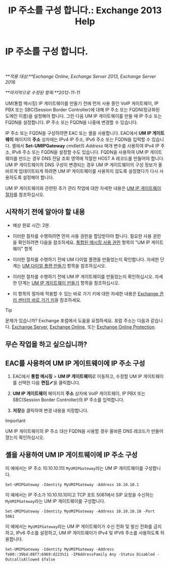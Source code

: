 ﻿---
title: 'IP 주소를 구성 합니다.: Exchange 2013 Help'
TOCTitle: IP 주소를 구성 합니다.
ms:assetid: 100541c1-2297-4c46-9602-b304736541a8
ms:mtpsurl: https://technet.microsoft.com/ko-kr/library/Bb266940(v=EXCHG.150)
ms:contentKeyID: 50482526
ms.date: 05/22/2018
mtps_version: v=EXCHG.150
ms.translationtype: MT
---

# IP 주소를 구성 합니다.

 

_**적용 대상:**Exchange Online, Exchange Server 2013, Exchange Server 2016_

_**마지막으로 수정된 항목:**2012-11-11_

UM(통합 메시징) IP 게이트웨이를 만들기 전에 먼저 사용 중인 VoIP 게이트웨이, IP PBX 또는 SBC(Session Border Controller)에 대해 IP 주소 또는 FQDN(정규화된 도메인 이름)을 설정해야 합니다. 그런 다음 UM IP 게이트웨이를 만들 때 IP 주소 또는 FQDN을 설정합니다. IP 주소 또는 FQDN을 나중에 변경할 수 있습니다.

IP 주소 또는 FQDN을 구성하려면 EAC 또는 셸을 사용합니다. EAC에서 **UM IP 게이트웨이** 페이지의 **주소** 상자에는 IPv4 IP 주소, IPv6 주소 또는 FQDN을 입력할 수 있습니다. 셸에서 **Set-UMIPGateway** cmdlet의 *Address* 매개 변수를 사용하여 IPv4 IP 주소, IPv6 주소 또는 FQDN을 설정할 수도 있습니다. FQDN을 사용하여 UM IP 게이트웨이를 만드는 경우 DNS 전달 조회 영역에 적절한 HOST A 레코드를 만들어야 합니다. UM IP 게이트웨이의 DNS 구성이 변경되는 경우 UM IP 게이트웨이의 구성 정보가 올바르게 업데이트되게 하려면 UM IP 게이트웨이를 사용하지 않도록 설정했다가 다시 사용하도록 설정해야 합니다.

UM IP 게이트웨이와 관련된 추가 관리 작업에 대한 자세한 내용은 [UM IP 게이트웨이 절차](um-ip-gateway-procedures-exchange-2013-help.md)를 참조하십시오.

## 시작하기 전에 알아야 할 내용

  - 예상 완료 시간: 2분.

  - 이러한 절차를 수행하려면 먼저 사용 권한을 할당받아야 합니다. 필요한 사용 권한을 확인하려면 다음을 참조하세요. [통합된 메시징 사용 권한](unified-messaging-permissions-exchange-2013-help.md) 항목의 "UM IP 게이트웨이" 항목

  - 이러한 절차를 수행하기 전에 UM 다이얼 플랜을 만들었는지 확인합니다. 자세한 단계는 [UM 다이얼 플랜 만들기](create-a-um-dial-plan-exchange-2013-help.md) 항목을 참조하십시오.

  - 이러한 절차를 수행하기 전에 UM IP 게이트웨이를 만들었는지 확인하십시오. 자세한 단계는 [UM IP 게이트웨이 만들기](create-a-um-ip-gateway-exchange-2013-help.md) 항목을 참조하십시오.

  - 이 항목의 절차에 적용할 수 있는 바로 가기 키에 대한 자세한 내용은 [Exchange 관리 센터의 바로 가기 키](keyboard-shortcuts-in-the-exchange-admin-center-exchange-online-protection-help.md)을 참조하세요.


> [!TIP]
> 문제가 있습니까? Exchange 포럼에서 도움을 요청하세요. 포럼 주소는 다음과 같습니다. <A href="https://go.microsoft.com/fwlink/p/?linkid=60612">Exchange Server</A>, <A href="https://go.microsoft.com/fwlink/p/?linkid=267542">Exchange Online</A>, 또는 <A href="https://go.microsoft.com/fwlink/p/?linkid=285351">Exchange Online Protection</A>.



## 무슨 작업을 하고 싶으십니까?

## EAC를 사용하여 UM IP 게이트웨이에 IP 주소 구성

1.  EAC에서 **통합 메시징** \> **UM IP 게이트웨이**로 이동하고, 수정할 UM IP 게이트웨이를 선택한 다음 **편집**![편집 아이콘](images/JJ218640.6f53ccb2-1f13-4c02-bea0-30690e6ea71d(EXCHG.150).gif "편집 아이콘")을 클릭합니다.

2.  **UM IP 게이트웨이** 페이지의 **주소** 상자에 VoIP 게이트웨이, IP PBX 또는 SBC(Session Border Controller)의 IP 주소를 입력합니다.

3.  **저장**을 클릭하여 변경 내용을 저장합니다.


> [!IMPORTANT]
> UM IP 게이트웨이의 IP 주소 대신 FQDN을 사용할 경우 올바른 DNS 레코드가 만들어졌는지 확인하십시오.



## 셸을 사용하여 UM IP 게이트웨이에 IP 주소 구성

이 예에서는 IP 주소 10.10.10.1의 `MyUMIPGateway`라는 UM IP 게이트웨이를 구성합니다.

    Set-UMIPGateway -Identity MyUMIPGateway -Address 10.10.10.1

이 예에서는 IP 주소가 10.10.10.10이고 TCP 포트 5061에서 SIP 요청을 수신하는 `MyUMIPGateway`라는 UM IP 게이트웨이를 구성합니다.

    Set-UMIPGateway -Identity MyUMIPGateway -Address 10.10.10.10 -Port 5061

이 예에서는 `MyUMIPGateway`라는 UM IP 게이트웨이가 수신 전화 및 발신 전화를 금지하고, IPv6 주소를 설정하고, UM IP 게이트웨이가 IPv4 및 IPV6 주소를 사용하도록 허용합니다.

    Set-UMIPGateway -Identity MyUMIPGateway -Address fe80::39bd:88f7:6969:d223%11 -IPAddressFamily Any -Status Disabled -OutcallsAllowed $false

